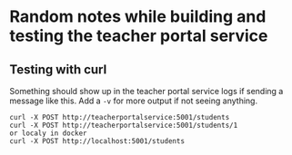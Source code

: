# Random notes while building and testing the teacher portal service

## Testing with curl

Something should show up in the teacher portal service logs if sending a message like this. Add a `-v` for more output if not seeing anything.
```
curl -X POST http://teacherportalservice:5001/students
curl -X POST http://teacherportalservice:5001/students/1
or localy in docker
curl -X POST http://localhost:5001/students
```
